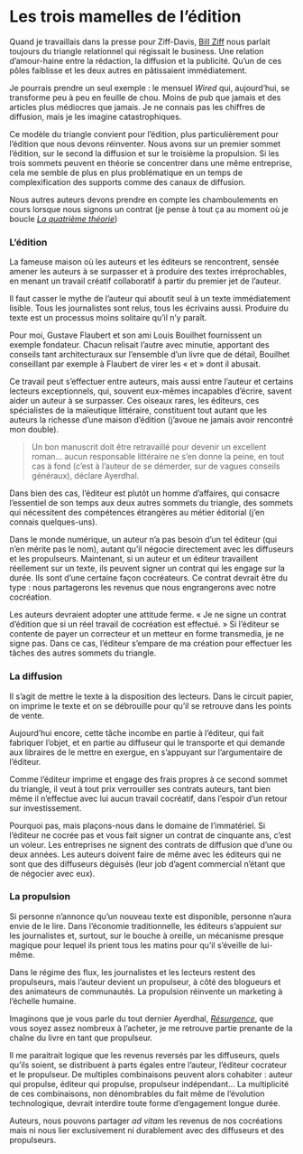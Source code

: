 # Les trois mamelles de l’édition

Quand je travaillais dans la presse pour Ziff-Davis, [Bill Ziff](http://en.wikipedia.org/wiki/William_Bernard_Ziff,_Jr.) nous parlait toujours du triangle relationnel qui régissait le business. Une relation d’amour-haine entre la rédaction, la diffusion et la publicité. Qu’un de ces pôles faiblisse et les deux autres en pâtissaient immédiatement.<span id="more-15755"></span>

Je pourrais prendre un seul exemple : le mensuel *Wired* qui, aujourd’hui, se transforme peu à peu en feuille de chou. Moins de pub que jamais et des articles plus médiocres que jamais. Je ne connais pas les chiffres de diffusion, mais je les imagine catastrophiques.

Ce modèle du triangle convient pour l’édition, plus particulièrement pour l’édition que nous devons réinventer. Nous avons sur un premier sommet l’édition, sur le second la diffusion et sur le troisième la propulsion. Si les trois sommets peuvent en théorie se concentrer dans une même entreprise, cela me semble de plus en plus problématique en un temps de complexification des supports comme des canaux de diffusion.

Nous autres auteurs devons prendre en compte les chamboulements en cours lorsque nous signons un contrat (je pense à tout ça au moment où je boucle [*La quatrième théorie*](https://tcrouzet.com/la-quatrieme-theorie/))

### L’édition

La fameuse maison où les auteurs et les éditeurs se rencontrent, sensée amener les auteurs à se surpasser et à produire des textes irréprochables, en menant un travail créatif collaboratif à partir du premier jet de l’auteur.

Il faut casser le mythe de l’auteur qui aboutit seul à un texte immédiatement lisible. Tous les journalistes sont relus, tous les écrivains aussi. Produire du texte est un processus moins solitaire qu’il n’y paraît.

Pour moi, Gustave Flaubert et son ami Louis Bouilhet fournissent un exemple fondateur. Chacun relisait l’autre avec minutie, apportant des conseils tant architecturaux sur l’ensemble d’un livre que de détail, Bouilhet conseillant par exemple à Flaubert de virer les « et » dont il abusait.

Ce travail peut s’effectuer entre auteurs, mais aussi entre l’auteur et certains lecteurs exceptionnels, qui, souvent eux-mêmes incapables d’écrire, savent aider un auteur à se surpasser. Ces oiseaux rares, les éditeurs, ces spécialistes de la maïeutique littéraire, constituent tout autant que les auteurs la richesse d’une maison d’édition (j’avoue ne jamais avoir rencontré mon double).

> Un bon manuscrit doit être retravaillé pour devenir un excellent roman… aucun responsable littéraire ne s’en donne la peine, en tout cas à fond (c’est à l’auteur de se démerder, sur de vagues conseils généraux), déclare Ayerdhal.

Dans bien des cas, l’éditeur est plutôt un homme d’affaires, qui consacre l’essentiel de son temps aux deux autres sommets du triangle, des sommets qui nécessitent des compétences étrangères au métier éditorial (j’en connais quelques-uns).

Dans le monde numérique, un auteur n’a pas besoin d’un tel éditeur (qui n’en mérite pas le nom), autant qu’il négocie directement avec les diffuseurs et les propulseurs. Maintenant, si un auteur et un éditeur travaillent réellement sur un texte, ils peuvent signer un contrat qui les engage sur la durée. Ils sont d’une certaine façon cocréateurs. Ce contrat devrait être du type : nous partagerons les revenus que nous engrangerons avec notre cocréation.

Les auteurs devraient adopter une attitude ferme. « Je ne signe un contrat d’édition que si un réel travail de cocréation est effectué. » Si l’éditeur se contente de payer un correcteur et un metteur en forme transmedia, je ne signe pas. Dans ce cas, l’éditeur s’empare de ma création pour effectuer les tâches des autres sommets du triangle.

### La diffusion

Il s’agit de mettre le texte à la disposition des lecteurs. Dans le circuit papier, on imprime le texte et on se débrouille pour qu’il se retrouve dans les points de vente.

Aujourd’hui encore, cette tâche incombe en partie à l’éditeur, qui fait fabriquer l’objet, et en partie au diffuseur qui le transporte et qui demande aux libraires de le mettre en exergue, en s’appuyant sur l’argumentaire de l’éditeur.

Comme l’éditeur imprime et engage des frais propres à ce second sommet du triangle, il veut à tout prix verrouiller ses contrats auteurs, tant bien même il n’effectue avec lui aucun travail cocréatif, dans l’espoir d’un retour sur investissement.

Pourquoi pas, mais plaçons-nous dans le domaine de l’immatériel. Si l’éditeur ne cocrée pas et vous fait signer un contrat de cinquante ans, c’est un voleur. Les entreprises ne signent des contrats de diffusion que d’une ou deux années. Les auteurs doivent faire de même avec les éditeurs qui ne sont que des diffuseurs déguisés (leur job d’agent commercial n’étant que de négocier avec eux).

### La propulsion

Si personne n’annonce qu’un nouveau texte est disponible, personne n’aura envie de le lire. Dans l’économie traditionnelle, les éditeurs s’appuient sur les journalistes et, surtout, sur le bouche à oreille, un mécanisme presque magique pour lequel ils prient tous les matins pour qu’il s’éveille de lui-même.

Dans le régime des flux, les journalistes et les lecteurs restent des propulseurs, mais l’auteur devient un propulseur, à côté des blogueurs et des animateurs de communautés. La propulsion réinvente un marketing à l’échelle humaine.

Imaginons que je vous parle du tout dernier Ayerdhal, [*Résurgence*](http://www.amazon.fr/R%C3%A9surgences-Ayerdhal/dp/284626211X/ref=sr_1_1), que vous soyez assez nombreux à l’acheter, je me retrouve partie prenante de la chaîne du livre en tant que propulseur.

Il me paraitrait logique que les revenus reversés par les diffuseurs, quels qu’ils soient, se distribuent à parts égales entre l’auteur, l’éditeur cocrateur et le propulseur. De multiples combinaisons peuvent alors cohabiter : auteur qui propulse, éditeur qui propulse, propulseur indépendant… La multiplicité de ces combinaisons, non dénombrables du fait même de l’évolution technologique, devrait interdire toute forme d’engagement longue durée.

Auteurs, nous pouvons partager *ad vitam* les revenus de nos cocréations mais ni nous lier exclusivement ni durablement avec des diffuseurs et des propulseurs.